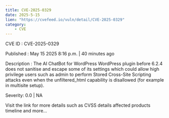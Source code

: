 ```yaml
---
title: CVE-2025-0329
date: 2025-5-15
lien: "https://cvefeed.io/vuln/detail/CVE-2025-0329"
category:
    - CVE
---
```


CVE ID : CVE-2025-0329

Published :  May 15
2025
8:16 p.m. | 40 minutes ago

Description : The AI ChatBot for WordPress  WordPress plugin before 6.2.4 does not sanitise and escape some of its settings
which could allow high privilege users such as admin to perform Stored Cross-Site Scripting attacks even when the unfiltered_html capability is disallowed (for example in multisite setup).

Severity: 0.0 | NA

Visit the link for more details
such as CVSS details
affected products
timeline
and more...
